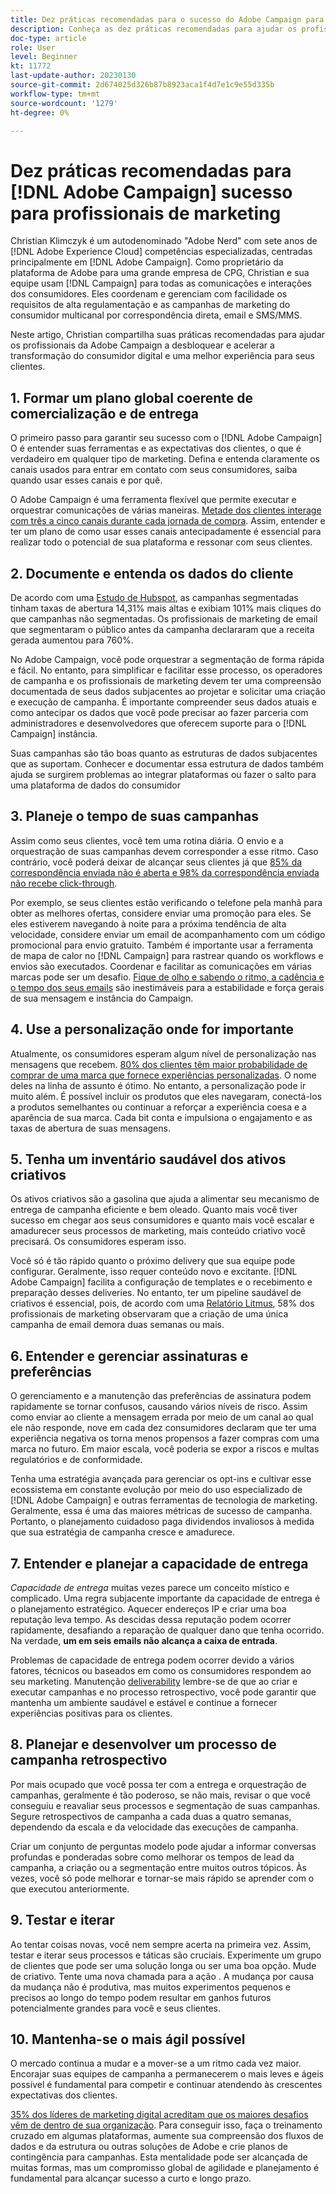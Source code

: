 ```yaml
---
title: Dez práticas recomendadas para o sucesso do Adobe Campaign para profissionais de marketing
description: Conheça as dez práticas recomendadas para ajudar os profissionais da Adobe Campaign a desbloquear e acelerar a transformação do consumidor digital e obter uma melhor experiência para seus clientes.
doc-type: article
role: User
level: Beginner
kt: 11772
last-update-author: 20230130
source-git-commit: 2d674025d326b87b8923aca1f4d7e1c9e55d335b
workflow-type: tm+mt
source-wordcount: '1279'
ht-degree: 0%

---
```



# Dez práticas recomendadas para [!DNL Adobe Campaign] sucesso para profissionais de marketing

Christian Klimczyk é um autodenominado &quot;Adobe Nerd&quot; com sete anos de [!DNL Adobe Experience Cloud] competências especializadas, centradas principalmente em [!DNL Adobe Campaign]. Como proprietário da plataforma de Adobe para uma grande empresa de CPG, Christian e sua equipe usam [!DNL Campaign] para todas as comunicações e interações dos consumidores. Eles coordenam e gerenciam com facilidade os requisitos de alta regulamentação e as campanhas de marketing do consumidor multicanal por correspondência direta, email e SMS/MMS.

Neste artigo, Christian compartilha suas práticas recomendadas para ajudar os profissionais da Adobe Campaign a desbloquear e acelerar a transformação do consumidor digital e uma melhor experiência para seus clientes.


## 1. Formar um plano global coerente de comercialização e de entrega

O primeiro passo para garantir seu sucesso com o [!DNL Adobe Campaign] O é entender suas ferramentas e as expectativas dos clientes, o que é verdadeiro em qualquer tipo de marketing. Defina e entenda claramente os canais usados para entrar em contato com seus consumidores, saiba quando usar esses canais e por quê.

O Adobe Campaign é uma ferramenta flexível que permite executar e orquestrar comunicações de várias maneiras. [Metade dos clientes interage com três a cinco canais durante cada jornada de compra](https://www.mckinsey.com/capabilities/operations/our-insights/redefine-the-omnichannel-approach-focus-on-what-truly-matters). Assim, entender e ter um plano de como usar esses canais antecipadamente é essencial para realizar todo o potencial de sua plataforma e ressonar com seus clientes.

## 2. Documente e entenda os dados do cliente

<!-- Sandra, this paragraph opens as if it's going to discuss the advantages of segmentation, but it left me hanging. So, I hit the Hubspot link and dug into it a bit, and it seemed to me like the juicy information is this quote: 

"A study by Hubspot revealed that 30% of the marketers who participated in it used market segmentation techniques to improve email engagement. Segmented campaigns had 14.31% higher open rates and saw 101% more clicks than non-segmented campaigns.

"Email marketers who segmented their audience before campaigning stated that the revenue generated increased to up to 760%. Targeted and segmented emails bring in 58% of all revenue." [Link](https://www.notifyvisitors.com/blog/segmentation-statistics/) 

I added that second paragraph about 760% revenue and broke up the rest of the section, touched it up to help make the Hubspot example a little more impactful. If I altered this section too much, you can reject the change. It didn't have mistakes, but it felt like it didn't tie the segment example strongly enough to the point about data design. See if this is okay...-->

De acordo com uma [Estudo de Hubspot](https://www.linkedin.com/pulse/customer-segmentation-effective-b2b-business-industry-sabreen), as campanhas segmentadas tinham taxas de abertura 14,31% mais altas e exibiam 101% mais cliques do que campanhas não segmentadas. Os profissionais de marketing de email que segmentaram o público antes da campanha declararam que a receita gerada aumentou para 760%.

No Adobe Campaign, você pode orquestrar a segmentação de forma rápida e fácil. No entanto, para simplificar e facilitar esse processo, os operadores de campanha e os profissionais de marketing devem ter uma compreensão documentada de seus dados subjacentes ao projetar e solicitar uma criação e execução de campanha. É importante compreender seus dados atuais e como antecipar os dados que você pode precisar ao fazer parceria com administradores e desenvolvedores que oferecem suporte para o [!DNL Campaign] instância.

Suas campanhas são tão boas quanto as estruturas de dados subjacentes que as suportam. Conhecer e documentar essa estrutura de dados também ajuda se surgirem problemas ao integrar plataformas ou fazer o salto para uma plataforma de dados do consumidor

## 3. Planeje o tempo de suas campanhas

Assim como seus clientes, você tem uma rotina diária. O envio e a orquestração de suas campanhas devem corresponder a esse ritmo. Caso contrário, você poderá deixar de alcançar seus clientes já que [85% da correspondência enviada não é aberta e 98% da correspondência enviada não recebe click-through](https://www.validity.com/resource-center/state-of-email-2021/).

Por exemplo, se seus clientes estão verificando o telefone pela manhã para obter as melhores ofertas, considere enviar uma promoção para eles. Se eles estiverem navegando à noite para a próxima tendência de alta velocidade, considere enviar um email de acompanhamento com um código promocional para envio gratuito. Também é importante usar a ferramenta de mapa de calor no [!DNL Campaign] para rastrear quando os workflows e envios são executados. Coordenar e facilitar as comunicações em várias marcas pode ser um desafio. [Fique de olho e sabendo o ritmo, a cadência e o tempo dos seus emails](https://experienceleaguecommunities.adobe.com/t5/adobe-campaign-classic-blogs/predictive-send-time-optimization-with-adobe-campaign/ba-p/561554) são inestimáveis para a estabilidade e força gerais de sua mensagem e instância do Campaign.

## 4. Use a personalização onde for importante

Atualmente, os consumidores esperam algum nível de personalização nas mensagens que recebem. [80% dos clientes têm maior probabilidade de comprar de uma marca que fornece experiências personalizadas](https://us.epsilon.com/power-of-me). O nome deles na linha de assunto é ótimo. No entanto, a personalização pode ir muito além. É possível incluir os produtos que eles navegaram, conectá-los a produtos semelhantes ou continuar a reforçar a experiência coesa e a aparência de sua marca. Cada bit conta e impulsiona o engajamento e as taxas de abertura de suas mensagens.

## 5. Tenha um inventário saudável dos ativos criativos

Os ativos criativos são a gasolina que ajuda a alimentar seu mecanismo de entrega de campanha eficiente e bem oleado. Quanto mais você tiver sucesso em chegar aos seus consumidores e quanto mais você escalar e amadurecer seus processos de marketing, mais conteúdo criativo você precisará. Os consumidores esperam isso.

Você só é tão rápido quanto o próximo delivery que sua equipe pode configurar. Geralmente, isso requer conteúdo novo e excitante. [!DNL Adobe Campaign] facilita a configuração de templates e o recebimento e preparação desses deliveries. No entanto, ter um pipeline saudável de criativos é essencial, pois, de acordo com uma [Relatório Litmus](https://www.litmus.com/resources/state-of-email/), 58% dos profissionais de marketing observaram que a criação de uma única campanha de email demora duas semanas ou mais.

## 6. Entender e gerenciar assinaturas e preferências

O gerenciamento e a manutenção das preferências de assinatura podem rapidamente se tornar confusos, causando vários níveis de risco. Assim como enviar ao cliente a mensagem errada por meio de um canal ao qual ele não responde, nove em cada dez consumidores declaram que ter uma experiência negativa os torna menos propensos a fazer compras com uma marca no futuro. Em maior escala, você poderia se expor a riscos e multas regulatórios e de conformidade.

Tenha uma estratégia avançada para gerenciar os opt-ins e cultivar esse ecossistema em constante evolução por meio do uso especializado de [!DNL Adobe Campaign] e outras ferramentas de tecnologia de marketing. Geralmente, essa é uma das maiores métricas de sucesso de campanha. Portanto, o planejamento cuidadoso paga dividendos invaliosos à medida que sua estratégia de campanha cresce e amadurece.

## 7. Entender e planejar a capacidade de entrega

_Capacidade de entrega_ muitas vezes parece um conceito místico e complicado. Uma regra subjacente importante da capacidade de entrega é o planejamento estratégico. Aquecer endereços IP e criar uma boa reputação leva tempo. As descidas dessa reputação podem ocorrer rapidamente, desafiando a reparação de qualquer dano que tenha ocorrido. Na verdade, **um em seis emails não alcança a caixa de entrada**.

Problemas de capacidade de entrega podem ocorrer devido a vários fatores, técnicos ou baseados em como os consumidores respondem ao seu marketing. Manutenção [deliverability](https://business.adobe.com/products/campaign/email-deliverability.html) lembre-se de que ao criar e executar campanhas e no processo retrospectivo, você pode garantir que mantenha um ambiente saudável e estável e continue a fornecer experiências positivas para os clientes.

## 8. Planejar e desenvolver um processo de campanha retrospectivo

Por mais ocupado que você possa ter com a entrega e orquestração de campanhas, geralmente é tão poderoso, se não mais, revisar o que você conseguiu e reavaliar seus processos e segmentação de suas campanhas. Segure retrospectivos de campanha a cada duas a quatro semanas, dependendo da escala e da velocidade das execuções de campanha.

Criar um conjunto de perguntas modelo pode ajudar a informar conversas profundas e ponderadas sobre como melhorar os tempos de lead da campanha, a criação ou a segmentação entre muitos outros tópicos. Às vezes, você só pode melhorar e tornar-se mais rápido se aprender com o que executou anteriormente.

## 9. Testar e iterar

Ao tentar coisas novas, você nem sempre acerta na primeira vez. Assim, testar e iterar seus processos e táticas são cruciais. Experimente um grupo de clientes que pode ser uma solução longa ou ser uma boa opção. Mude de criativo. Tente uma nova chamada para a ação . A mudança por causa da mudança não é produtiva, mas muitos experimentos pequenos e precisos ao longo do tempo podem resultar em ganhos futuros potencialmente grandes para você e seus clientes.

## 10. Mantenha-se o mais ágil possível

O mercado continua a mudar e a mover-se a um ritmo cada vez maior. Encorajar suas equipes de campanha a permanecerem o mais leves e ágeis possível é fundamental para competir e continuar atendendo às crescentes expectativas dos clientes.

[35% dos líderes de marketing digital acreditam que os maiores desafios vêm de dentro de sua organização](https://www.gartner.com/en/newsroom/press-releases/gartner-says-35--of-digital-marketing-leaders-believe-the-bigges). Para conseguir isso, faça o treinamento cruzado em algumas plataformas, aumente sua compreensão dos fluxos de dados e da estrutura ou outras soluções de Adobe e crie planos de contingência para campanhas. Esta mentalidade pode ser alcançada de muitas formas, mas um compromisso global de agilidade e planejamento é fundamental para alcançar sucesso a curto e longo prazo.
